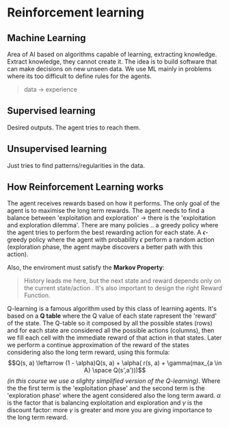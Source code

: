 
# Reinforcement learning 

## Machine Learning

Area of AI based on algorithms capable of learning, extracting knowledge. Extract knowledge, they cannot create it. The idea is to build software that can make decisions on new unseen data. We use ML mainly in problems where its too difficult to define rules for the agents. 

> data $\rightarrow$ experience 

## Supervised learning 

Desired outputs. The agent tries to reach them.

## Unsupervised learning 

Just tries to find patterns/regularities in the data.

## How Reinforcement Learning works

The agent receives rewards based on how it performs. The only goal of the agent is to maximise the long term rewards. The agent needs to find a balance between 'exploitation and exploration' -> there is the 'exploitation and exploration dilemma'. 
There are many policies .. a greedy policy where the agent tries to perform the best rewarding action for each state. A $\epsilon$-greedy policy where the agent with probability $\epsilon$ perform a random action (exploration phase, the agent maybe discovers a better path with this action). 

Also, the enviroment must satisfy the **Markov Property**:

> History leads me here, but the next state and reward depends only on the current state/action . It's also important to design the right Reward Function. 

Q-learning is a famous algorithm used by this class of learning agents. It's based on a **Q table** where the Q value of each state rapresent the 'reward' of the state. 
The Q-table so it composed by all the possible states (rows) and for each state are considered all the possible actions (columns), then we fill each cell with the immediate reward of that action in that states. Later we perform a continue approximation of the reward of the states considering also the long term reward, using this formula: 
$$Q(s, a) \leftarrow (1 - \alpha)Q(s, a) + \alpha( r(s, a) + \gamma(max_{a \in A} \space Q(s',a')))$$
*(in this course we use a slighty simplified version of the Q-learning)*.
Where the the first term is the 'exploitation phase' and the second term is the 'exploration phase' where the agent considered also the long term award. $\alpha$ is the factor that is balancing exploitation and exploration and $\gamma$ is the discount factor: more $\gamma$ is greater and more you are giving importance to the long term reward.
